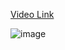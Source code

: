 [Video Link](https://www.youtube.com/watch?v=8OugD0v5a4g&list=PLLz6Bi1mIXhEXEnfAgUJXB0vLjHkyee6q&index=2)

![image](https://user-images.githubusercontent.com/63374020/155899561-9e0710cd-0ef1-4775-b972-5eb2f4908f24.png)
